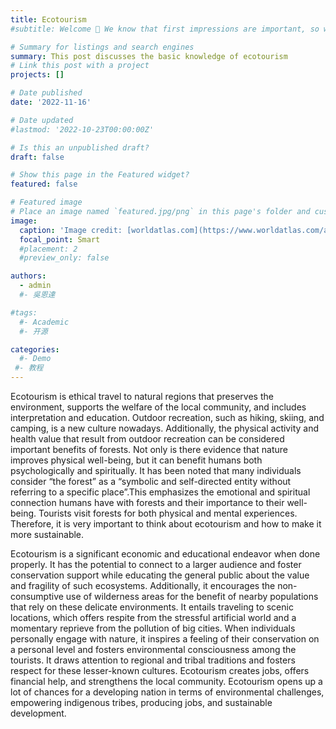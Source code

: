 ```yaml
---
title: Ecotourism 
#subtitle: Welcome 👋 We know that first impressions are important, so we've populated your new site with some initial content to help you get familiar with everything in no time.

# Summary for listings and search engines
summary: This post discusses the basic knowledge of ecotourism
# Link this post with a project
projects: []

# Date published
date: '2022-11-16'

# Date updated
#lastmod: '2022-10-23T00:00:00Z'

# Is this an unpublished draft?
draft: false

# Show this page in the Featured widget?
featured: false

# Featured image
# Place an image named `featured.jpg/png` in this page's folder and customize its options here.
image:
  caption: 'Image credit: [worldatlas.com](https://www.worldatlas.com/articles/what-is-ecotourism.html)'
  focal_point: Smart
  #placement: 2
  #preview_only: false

authors:
  - admin
  #- 吳恩達

#tags:
  #- Academic
  #- 开源

categories:
  #- Demo
 #- 教程
---
```

Ecotourism is ethical travel to natural regions that preserves the environment, supports the welfare of the local community, and includes interpretation and education. Outdoor recreation, such as hiking, skiing, and camping, is a new culture nowadays. Additionally, the physical activity and health value that result from outdoor recreation can be considered important benefits of forests. Not only is there evidence that nature improves physical well-being, but it can benefit humans both psychologically and spiritually. It has been noted that many individuals consider “the forest” as a “symbolic and self-directed entity without referring to a specific place”.This emphasizes the emotional and spiritual connection humans have with forests and their importance to their well-being. Tourists visit forests for both physical and mental experiences. Therefore, it is very important to think about ecotourism and how to make it more sustainable.

Ecotourism is a significant economic and educational endeavor when done properly. It has the potential to connect to a larger audience and foster conservation support while educating the general public about the value and fragility of such ecosystems. Additionally, it encourages the non-consumptive use of wilderness areas for the benefit of nearby populations that rely on these delicate environments. It entails traveling to scenic locations, which offers respite from the stressful artificial world and a momentary reprieve from the pollution of big cities. When individuals personally engage with nature, it inspires a feeling of their conservation on a personal level and fosters environmental consciousness among the tourists. It draws attention to regional and tribal traditions and fosters respect for these lesser-known cultures. Ecotourism creates jobs, offers financial help, and strengthens the local community. Ecotourism opens up a lot of chances for a developing nation in terms of environmental challenges, empowering indigenous tribes, producing jobs, and sustainable development.


















